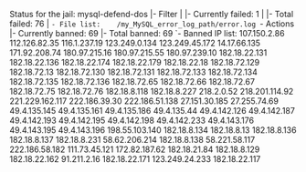 Status for the jail: mysql-defend-dos
|- Filter
|  |- Currently failed:	1
|  |- Total failed:	76
|  `- File list:	/my_MySQL_error_log_path/error.log
`- Actions
   |- Currently banned:	69
   |- Total banned:	69
   `- Banned IP list:	107.150.2.86 112.126.82.35 116.1.237.19 123.249.0.134 123.249.45.172 14.17.66.135 171.92.208.74 180.97.215.16 180.97.215.55 180.97.239.10 182.18.22.131 182.18.22.136 182.18.22.174 182.18.22.179 182.18.22.18 182.18.72.129 182.18.72.13 182.18.72.130 182.18.72.131 182.18.72.133 182.18.72.134 182.18.72.135 182.18.72.136 182.18.72.65 182.18.72.66 182.18.72.67 182.18.72.75 182.18.72.76 182.18.8.118 182.18.8.227 218.2.0.52 218.201.114.92 221.229.162.117 222.186.39.30 222.186.51.138 27.151.30.185 27.255.74.69 49.4.135.145 49.4.135.161 49.4.135.186 49.4.135.44 49.4.142.126 49.4.142.187 49.4.142.193 49.4.142.195 49.4.142.198 49.4.142.233 49.4.143.176 49.4.143.195 49.4.143.196 198.55.103.140 182.18.8.134 182.18.8.13 182.18.8.136 182.18.8.137 182.18.8.231 58.62.206.214 182.18.8.138 58.221.58.117 222.186.58.182 111.73.45.121 172.82.187.62 182.18.21.84 182.18.8.129 182.18.22.162 91.211.2.16 182.18.22.171 123.249.24.233 182.18.22.117
